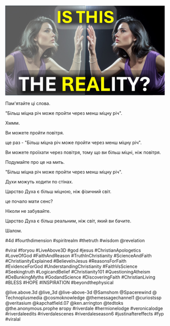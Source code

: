 ![Video cover image](../cover.jpg "cover photo")

Пам'ятайте ці слова.

"Більш міцна річ може пройти через менш міцну річ".

Хммм.

Ви можете пройти повітря.

ще раз - "Більш міцна річ може пройти через менш міцну річ".

Ви можете проїхати через повітря, тому що ви більш міцні, ніж повітря.

Подумайте про це на мить.

"Більш міцна річ може пройти через менш міцну річ".

Духи можуть ходити по стінах.

Царство Духа є більш міцною, ніж фізичний світ.

це почало мати сенс?

Ніколи не забувайте.

Царство Духа є більш реальним, ніж світ, який ви бачите.

Шалом.


#4d #fourthdimension #spiritrealm #thetruth #wisdom @revelation

#viral #foryou #LiveAbove3D #god #jesus #ChristianApologetics #LoveOfGod #FaithAndReason #TruthInChristianity #ScienceAndFaith #ChristianityExplained #BelieveInJesus #ReasonsForFaith #EvidenceForGod #UnderstandingChristianity #FaithVsScience #Seekingtruth #LogicandBelief #Christianity101 #QuestioningAtheism #DeBunkingMyths #GodandScience #DiscoveringFaith #ChristianLiving #BLESS #HOPE #INSPIRATION #beyondthephysical

@live.above.3d @live_3d @live-above-3d @Samshom @Spacerewind @ Technoplusmedia @cosmoknowledge @themessagechannel1 @curiostssp @veritasium @kapchatfield.07 @ken.arrington @tedtoks @the.anonymous.prophe вгору #riverdale #hermionelodge #veronicalodge #riverdaleedits #riverdalescenes #riverdaleseason6 #justinaftereffects #fyp #viralal

